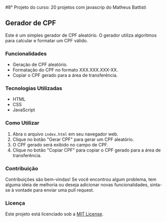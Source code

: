 #8° Projeto do curso: 20 projetos com javascrip do Matheus Battisti

## Gerador de CPF

Este é um simples gerador de CPF aleatório. O gerador utiliza algoritmos para calcular e formatar um CPF válido.

### Funcionalidades

- Geração de CPF aleatório.
- Formatação do CPF no formato XXX.XXX.XXX-XX.
- Copiar o CPF gerado para a área de transferência.

### Tecnologias Utilizadas

- HTML
- CSS
- JavaScript

### Como Utilizar

1. Abra o arquivo `index.html` em seu navegador web.
2. Clique no botão "Gerar CPF" para gerar um CPF aleatório.
3. O CPF gerado será exibido no campo de CPF.
4. Clique no botão "Copiar CPF" para copiar o CPF gerado para a área de transferência.

### Contribuição

Contribuições são bem-vindas! Se você encontrou algum problema, tem alguma ideia de melhoria ou deseja adicionar novas funcionalidades, sinta-se à vontade para enviar uma pull request.

### Licença

Este projeto está licenciado sob a [MIT License](LICENSE).
